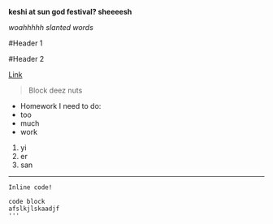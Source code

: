 **keshi at sun god festival? sheeeesh**

*woahhhhh slanted words*

#Header 1

#Header 2

[Link](https://github.com/ant0177/cse15l-lab-reports)

>Block deez nuts

* Homework I need to do:
* too
* much
* work

1. yi
2. er
3. san

 ---
 
 `Inline code!`
 
 ```
 code block
 afslkjlskaadjf
 '''

